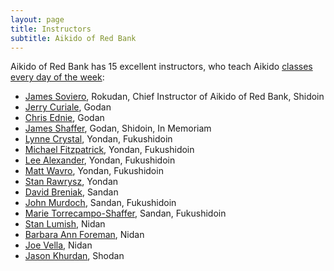 ```yaml
---
layout: page
title: Instructors
subtitle: Aikido of Red Bank
---
```


Aikido of Red Bank has 15 excellent instructors, who teach Aikido [classes every day of the week](/schedule/):

* [James Soviero](james-soviero/), Rokudan, Chief Instructor of Aikido of Red Bank, Shidoin
* [Jerry Curiale](jerry-curiale/), Godan
* [Chris Ednie](chris-ednie/), Godan
* [James Shaffer](james-shaffer/), Godan, Shidoin, In Memoriam
* [Lynne Crystal](lynne-crystal/), Yondan, Fukushidoin
* [Michael Fitzpatrick](michael-fitzpatrick/), Yondan, Fukushidoin
* [Lee Alexander](lee-alexander/), Yondan, Fukushidoin
* [Matt Wavro](matt-wavro/), Yondan, Fukushidoin
* [Stan Rawrysz](stan-rawrysz/), Yondan
* [David Breniak](david-breniak/), Sandan
* [John Murdoch](john-murdoch/), Sandan, Fukushidoin
* [Marie Torrecampo-Shaffer](marie-torrecampo-shaffer/), Sandan, Fukushidoin
* [Stan Lumish](stan-lumish/), Nidan
* [Barbara Ann Foreman](barbara-ann-foreman/), Nidan
* [Joe Vella](joe-vella/), Nidan
* [Jason Khurdan](jason-khurdan/), Shodan
